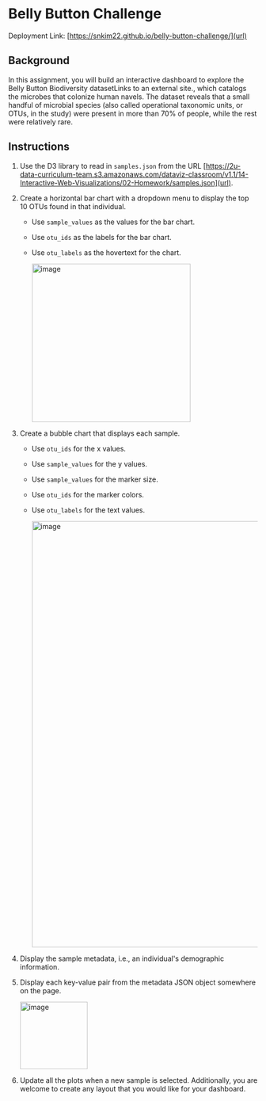 # Belly Button Challenge

Deployment Link: [https://snkim22.github.io/belly-button-challenge/](url)

## Background
In this assignment, you will build an interactive dashboard to explore the Belly Button Biodiversity datasetLinks to an external site., which catalogs the microbes that colonize human navels.
The dataset reveals that a small handful of microbial species (also called operational taxonomic units, or OTUs, in the study) were present in more than 70% of people, while the rest were relatively rare.

## Instructions

1. Use the D3 library to read in `samples.json` from the URL [https://2u-data-curriculum-team.s3.amazonaws.com/dataviz-classroom/v1.1/14-Interactive-Web-Visualizations/02-Homework/samples.json](url).

2. Create a horizontal bar chart with a dropdown menu to display the top 10 OTUs found in that individual.
    - Use `sample_values` as the values for the bar chart.
    - Use `otu_ids` as the labels for the bar chart.
    - Use `otu_labels` as the hovertext for the chart.

        <img width="320" alt="image" src="https://github.com/snkim22/belly-button-challenge/assets/125831024/9d34c45f-d708-44d5-9cbb-8bb01ec24716">

3. Create a bubble chart that displays each sample.
    - Use `otu_ids` for the x values.
    - Use `sample_values` for the y values.
    - Use `sample_values` for the marker size.
    - Use `otu_ids` for the marker colors.
    - Use `otu_labels` for the text values.

      <img width="861" alt="image" src="https://github.com/snkim22/belly-button-challenge/assets/125831024/570775d9-a30d-4b6c-81dd-d232d8dd96d5">


4. Display the sample metadata, i.e., an individual's demographic information.
5. Display each key-value pair from the metadata JSON object somewhere on the page.
   
      <img width="136" alt="image" src="https://github.com/snkim22/belly-button-challenge/assets/125831024/d06ae850-6957-42e7-847d-9232aca2986e">

7. Update all the plots when a new sample is selected. Additionally, you are welcome to create any layout that you would like for your dashboard.


